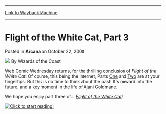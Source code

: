 
---
[Link to Wayback Machine](https://web.archive.org/web/20210501040842/https://magic.wizards.com/en/articles/archive/arcana/flight-white-cat-part-3-2008-10-22)

[_metadata_:author]:- "Wizards of the Coast"
[_metadata_:description]:- "Web Comic Wednesday returns, for the thrilling conclusion of Flight of the White Cat! Of course, this being the internet, Parts One and Two are at your fingertips. But this is no time to think about the past! It's onward into the future, and a key moment in the life of Ajani Goldmane. We hope you enjoy part three of... Flight of the White Cat!"
[_metadata_:generator]:- "Drupal 7 (http://drupal.org)"
[_metadata_:node]:- "653271"
[_metadata_:publish_date]:- "2008-10-22"
[_metadata_:source]:- "div-main-content"
[_metadata_:title]:- "Flight of the White Cat, Part 3"
[_metadata_:wayback_capture_timestamp]:- "2021-05-01 04:08:42"
[_metadata_:wayback_raw_url]:- "https://web.archive.org/web/20210501040842id_/https://magic.wizards.com/en/articles/archive/arcana/flight-white-cat-part-3-2008-10-22"
[_metadata_:wayback_url]:- "https://magic.wizards.com/en/articles/archive/arcana/flight-white-cat-part-3-2008-10-22"
---


Flight of the White Cat, Part 3
===============================



 Posted in **Arcana**
 on October 22, 2008 






![](https://media.magic.wizards.com/styles/auth_small/public/images/person/wizards_author.jpg)
By Wizards of the Coast











Web Comic Wednesday returns, for the thrilling conclusion of *Flight of the White Cat*! Of course, this being the internet, Parts [One](/en/articles/archive/flight-white-cat-part-1-2008-10-08) and [Two](/en/articles/archive/flight-white-cat-part-2-2008-10-15) are at your fingertips. But this is no time to think about the past! It's onward into the future, and a key moment in the life of Ajani Goldmane.


We hope you enjoy part three of... [*Flight of the White Cat*](/en/node/627616)!


[![Click to start reading!](https://media.magic.wizards.com/image_legacy_migration/mtg/images/daily/arcana/1704_thumb.jpg)](/en/node/627616)





